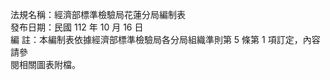 法規名稱：經濟部標準檢驗局花蓮分局編制表  
發布日期：民國 112 年 10 月 16 日  
編 註：本編制表依據經濟部標準檢驗局各分局組織準則第 5 條第 1 項訂定，內容請參  
閱相關圖表附檔。  



